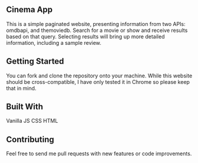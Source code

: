 ## Cinema App
This is a simple paginated website, presenting information from two APIs: omdbapi, and themoviedb. 
Search for a movie or show and receive results based on that query. Selecting results will bring up more detailed
information, including a sample review. 

## Getting Started

You can fork and clone the repository onto your machine.
While this website should be cross-compatible, I have only tested it in Chrome so please keep that in mind. 

## Built With
Vanilla JS
CSS
HTML

## Contributing
Feel free to send me pull requests with new features or code improvements.



